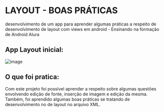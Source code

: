 # LAYOUT - BOAS PRÁTICAS

desenvolvimento de um app para aprender algumas práticas a respeito de desenvolvimento de layout com views em android - Ensinando na formação de Android Alura

## App Layout inicial: 

![image](https://github.com/Mateuxx/Android-Basics-Study/assets/83120884/cc3e7384-6701-4998-ac8f-833ed3580426)

## O que foi pratica: 
Com este projeto foi possível aprender a respeito sobre algumas questões envolvendo edição de fonte, inserção de imagem e edição da mesma. Também, foi aprendido algumas boas práticas se tratando de desenvolvimento no de layout no arquivo XML. 
